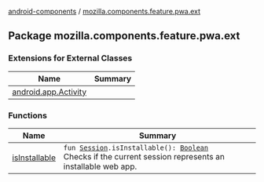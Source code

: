 [android-components](../index.md) / [mozilla.components.feature.pwa.ext](./index.md)

## Package mozilla.components.feature.pwa.ext

### Extensions for External Classes

| Name | Summary |
|---|---|
| [android.app.Activity](android.app.-activity/index.md) |  |

### Functions

| Name | Summary |
|---|---|
| [isInstallable](is-installable.md) | `fun `[`Session`](../mozilla.components.browser.session/-session/index.md)`.isInstallable(): `[`Boolean`](https://kotlinlang.org/api/latest/jvm/stdlib/kotlin/-boolean/index.html)<br>Checks if the current session represents an installable web app. |
